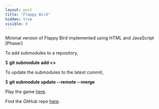 ```yaml
---
layout: post
title: "Flappy Bird"
hidden: true
visible: 0
---
```

Minimal version of Flappy Bird implemented using HTML and JavaScript [Phaser]

To add submodules to a repository,

$ **git submodule add <>**

To update the submodules to the latest commit,

$ **git submodule update --remote --merge**

Play the game <a href="https://rounakdatta.github.io/flappy/index.html">here</a>.

Find the GitHub repo <a href="https://github.com/rounakdatta/flappy">here</a>.